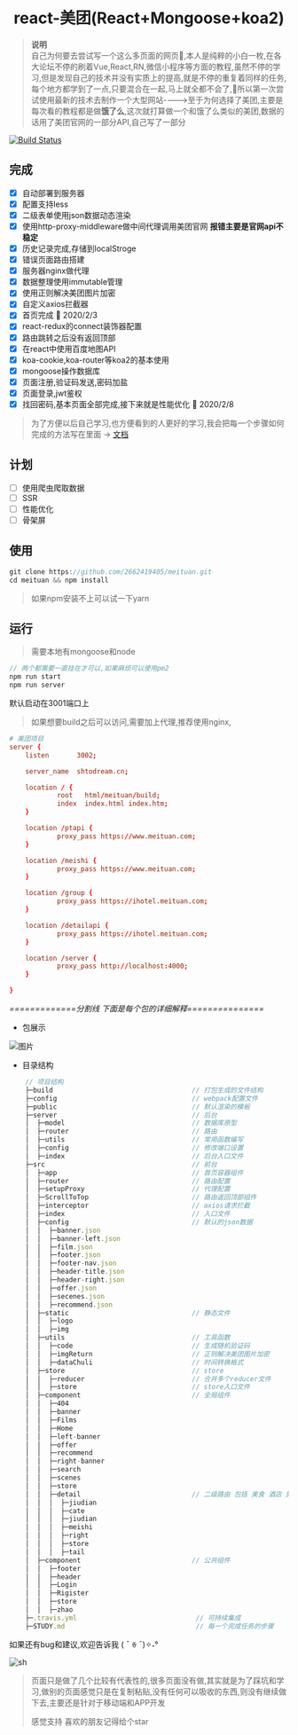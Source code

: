 <div align="center">
  
# react-美团(React+Mongoose+koa2)

</div>

> **说明** <br/>
> 自己为何要去尝试写一个这么多页面的网页:100:,本人是纯粹的小白一枚,在各大论坛不停的刷着Vue,React,RN,微信小程序等方面的教程,虽然不停的学习,但是发现自己的技术并没有实质上的提高,就是不停的重复着同样的任务,每个地方都学到了一点,只要混合在一起,马上就全都不会了,:tada:所以第一次尝试使用最新的技术去制作一个大型网站---->至于为何选择了美团,主要是每次看的教程都是做**饿了么**,这次就打算做一个和饿了么类似的美团,数据的话用了美团官网的一部分API,自己写了一部分

[![Build Status](https://www.travis-ci.org/2662419405/meituan.svg?branch=master)](https://www.travis-ci.org/2662419405/meituan)

## 完成

- [x] 自动部署到服务器
- [x] 配置支持less
- [x] 二级表单使用json数据动态渲染
- [x] 使用http-proxy-middleware做中间代理调用美团官网 **报错主要是官网api不稳定**
- [x] 历史记录完成,存储到localStroge
- [x] 错误页面路由搭建
- [x] 服务器nginx做代理
- [x] 数据整理使用immutable管理
- [x] 使用正则解决美团图片加密
- [x] 自定义axios拦截器
- [x] 首页完成 :tada: 2020/2/3
- [x] react-redux的connect装饰器配置
- [x] 路由跳转之后没有返回顶部
- [x] 在react中使用百度地图API
- [x] koa-cookie,koa-router等koa2的基本使用
- [x] mongoose操作数据库
- [x] 页面注册,验证码发送,密码加盐
- [x] 页面登录,jwt鉴权
- [x] 找回密码,基本页面全部完成,接下来就是性能优化 :rainbow: 2020/2/8

> 为了方便以后自己学习,也方便看到的人更好的学习,我会把每一个步骤如何完成的方法写在里面 -> [文档](/STUDY.md)

## 计划

- [ ] 使用爬虫爬取数据
- [ ] SSR
- [ ] 性能优化
- [ ] 骨架屏

## 使用

```js
git clone https://github.com/2662419405/meituan.git
cd meituan && npm install
```

> 如果npm安装不上可以试一下yarn

## 运行

> 需要本地有mongoose和node

```js
// 两个都需要一直挂在才可以,如果麻烦可以使用pm2
npm run start
npm run server 
```

默认启动在3001端口上

> 如果想要build之后可以访问,需要加上代理,推荐使用nginx,

```conf
# 美团项目
server {
	listen       3002;

	server_name  shtodream.cn;

	location / {
			root   html/meituan/build;
			index  index.html index.htm;
	}

	location /ptapi {
			proxy_pass https://www.meituan.com;
	}

	location /meishi {
			proxy_pass https://www.meituan.com;
	}

	location /group {
			proxy_pass https://ihotel.meituan.com;
	}

	location /detailapi {
			proxy_pass https://ihotel.meituan.com;
	}

	location /server {
			proxy_pass http://localhost:4000;
	}

}
```

*=============分割线  下面是每个包的详细解释===============*

* 包展示

![图片](https://cdn.jsdelivr.net/gh/2662419405/imgs/tu/meituan.png)

* 目录结构

```js
    // 项目结构
    ├─build                                   // 打包生成的文件结构
	├─config                                  // webpack配置文件
	├─public                                  // 默认渲染的模板
    ├─server  								  // 后台
    │  ├─model          					  // 数据库原型     
    │  ├─router          				  	  // 路由
	│  ├─utils          				 	  // 常用函数编写
	│  ├─config                               // 修改端口设置
	│  ├─index                                // 后台入口文件
	├─src                                     // 前台
    │  ├─app                                  // 首页容器组件
    │  ├─router                               // 路由配置
    │  ├─setupProxy                           // 代理配置
	│  ├─ScrollToTop                          // 路由返回顶部组件
	│  ├─interceptor                          // axios请求拦截
	│  ├─index                                // 入口文件
    │  ├─config                               // 默认的json数据
    │  │  ├─banner.json
	│  │  ├─banner-left.json
	│  │  ├─film.json
	│  │  ├─footer.json
	│  │  ├─footer-nav.json
	│  │  ├─header-title.json
	│  │  ├─header-right.json
	│  │  ├─offer.json
	│  │  ├─secenes.json
	│  │  ├─recommend.json
    │  ├─static                               // 静态文件
    │  │  ├─logo
	│  │  ├─img
    │  ├─utils                                // 工具函数
    │  │  ├─code                              // 生成随机验证码
	│  │  ├─imgReturn                         // 正则解决美团图片加密
	│  │  ├─dataChuli                         // 时间转换格式
    │  ├─store                                // store
    │  │  ├─reducer                           // 合并多个reducer文件
	│  │  ├─store                             // store入口文件
    │  ├─component                            // 全局组件
    │  │  ├─404
    │  │  ├─banner
    │  │  ├─Films
    │  │  ├─Home
    │  │  ├─left-banner
    │  │  ├─offer
    │  │  ├─recommend
    │  │  ├─right-banner
    │  │  ├─search
    │  │  ├─scenes
    │  │  ├─store
	│  │  ├─detail                            // 二级路由 包括 美食 酒店 旅游 等
	│  │  │  ├─jiudian
	│  │  │  ├─cate
	│  │  │  ├─jiudian
	│  │  │  ├─meishi
	│  │  │  ├─right
	│  │  │  ├─store
	│  │  │  ├─tail
    │  ├─component                            // 公共组件
    │  │  ├─footer
    │  │  ├─header
    │  │  ├─Login
    │  │  ├─Rigister
    │  │  ├─store
    │  │  ├─zhao
	├─.travis.yml							   // 可持续集成
	├─STUDY.md						           // 每一个完成任务的步骤
```

如果还有bug和建议,欢迎告诉我  (͏ ˉ ꈊ ˉ)✧˖°

![sh](https://studyit.club/Study/qq.jpg)

>  页面只是做了几个比较有代表性的,很多页面没有做,其实就是为了踩坑和学习,做别的页面感觉只是在复制粘贴,没有任何可以吸收的东西,则没有继续做下去,主要还是针对于移动端和APP开发
> 
> 感觉支持  喜欢的朋友记得给个star  